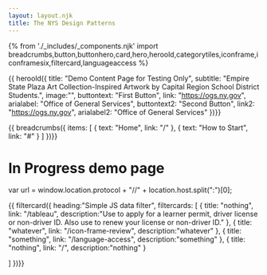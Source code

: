 ```yaml
---
layout: layout.njk
title: The NYS Design Patterns
---
```

{% from './_includes/_components.njk' import breadcrumbs,button,buttonhero,card,hero,heroold,categorytiles,iconframe,iconframesix,filtercard,languageaccess %} 


{{ heroold({ 
    title: "Demo Content Page for Testing Only",
    subtitle: "Empire State Plaza Art Collection-Inspired Artwork by Capital Region School District Students.",
    image:"",
    buttontext: "First Button",
    link: "https://ogs.ny.gov",
    arialabel: "Office of General Services",
    buttontext2: "Second Button",
    link2: "https://ogs.ny.gov",
    arialabel2: "Office of General Services"
})}}


{{ breadcrumbs({ 
     items: [
    {
      text: "Home",
      link: "/"
    },
    {
      text: "How to Start",
      link: "#"
    }
  ]
})}}

# In Progress demo page


<a href="" id="demo"></a>
<script>
var newURL = window.location.protocol + "//" + window.location.host + window.location.pathname + window.location.search
var otherURL = window.location.protocol + "//" + 'ogs.ny.gov' + window.location.pathname + window.location.search
document.getElementById("demo").innerHTML = otherURL;
document.getElementById("demo").setAttribute('href', otherURL);
</script>




var url = window.location.protocol + "//" + location.host.split(":")[0];





{{ filtercard({ 
    heading:"Simple JS data filter",
    filtercards: [
    {
      title: "nothing",
      link: "/tableau",
      description:"Use to apply for a learner permit, driver license or non-driver ID. Also use to renew your license or non-driver ID."
    },
    {
      title: "whatever",
      link: "/icon-frame-review",
      description:"whatever"
    },
    {
      title: "something",
      link: "/language-access",
      description:"something"
    },
    {
      title: "nothing",
      link: "/",
      description:"nothing"
    }
  
  ]
})}}
